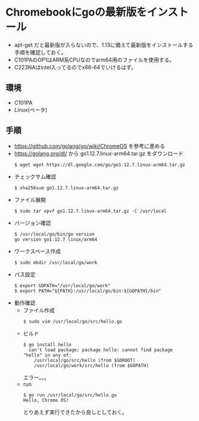 # Chromebookにgoの最新版をインストール

* apt-get だと最新版が入らないので、1.13に備えて最新版をインストールする手順を確認しておく。
* C101PAのOP1はARM系CPUなのでarm64用のファイルを使用する。
* C223NAはintel入ってるのでx86-64でいけるはず。

## 環境
* C101PA
* Linux(ベータ)

## 手順
* https://github.com/golang/go/wiki/ChromeOS を参考に進める
* https://golang.org/dl/ から go1.12.7.linux-arm64.tar.gz をダウンロード
  ```
  $ wget wget https://dl.google.com/go/go1.12.7.linux-arm64.tar.gz
  ```
* チェックサム確認
  ```
  $ sha256sum go1.12.7.linux-arm64.tar.gz 
  ```
* ファイル展開
  ```
  $ sudo tar xpvf go1.12.7.linux-arm64.tar.gz -C /usr/local
  ```
* バージョン確認
  ```
  $ /usr/local/go/bin/go version
  go version go1.12.7 linux/arm64
  ```
* ワークスペース作成
  ```
  $ sudo mkdir /usr/local/go/work
  ```
* パス設定
  ```
  $ export GOPATH="/usr/local/go/work"
  $ export PATH="${PATH}:/usr/local/go/bin:${GOPATH}/bin"
  ```
* 動作確認
  - ファイル作成
    ```
    $ sudo vim /usr/local/go/src/hello.go
    ```
  - ビルド
    ```
    $ go install hello
      can't load package: package hello: cannot find package "hello" in any of:
        /usr/local/go/src/hello (from $GOROOT)
        /usr/local/go/work/src/hello (from $GOPATH)
    ```
    エラー。。。
  - run
    ```
    $ go run /usr/local/go/src/hello.go 
    Hello, Chrome OS!
    ```
    とりあえず実行できたから良しとしておく。


